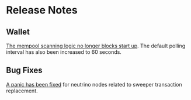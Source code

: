 # Release Notes

## Wallet

[The mempool scanning logic no longer blocks start
up](https://github.com/voltagecloud/lnd/pull/7641). The default polling
interval has also been increased to 60 seconds.

## Bug Fixes

[A panic has been fixed](https://github.com/voltagecloud/lnd/pull/7637) for
neutrino nodes related to sweeper transaction replacement.
